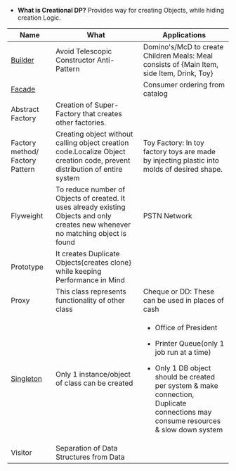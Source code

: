 - **What is Creational DP?** Provides way for creating Objects, while hiding creation Logic.

|Name|What|Applications|
|---|---|---|
|[Builder](Builder)|Avoid Telescopic Constructor Anti-Pattern|Domino's/McD to create Children Meals:  Meal consists of {Main Item, side Item, Drink, Toy}|
|[Facade](Facade)||Consumer ordering from catalog|
|Abstract Factory|Creation of Super-Factory that creates other factories.||
|Factory method/ Factory Pattern|Creating object without calling object creation code.Localize Object creation code, prevent distribution of entire system|Toy Factory: In toy factory toys are made by injecting plastic into molds of desired shape.|
|Flyweight|To reduce number of Objects of created.  It uses already existing Objects and only creates new whenever no matching object is found|PSTN Network|
|Prototype|It creates Duplicate Objects{creates clone} while keeping Performance in Mind||
|Proxy|This class represents functionality of other class|Cheque or DD: These can be used in places of cash| 
|[Singleton](Singleton)|Only 1 instance/object of class can be created|<ul><li>Office of President</li></ul> <ul><li>Printer Queue(only 1 job run at a time)</li></ul> <ul><li>Only 1 DB object should be created per system & make connection, Duplicate connections may consume resources & slow down system</li></ul>|
|Visitor|Separation of Data Structures from Data||

